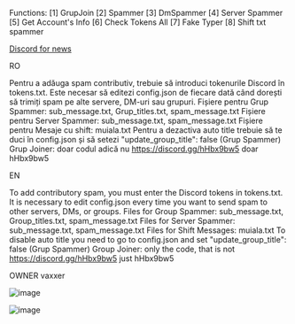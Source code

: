 Functions:
[1] GrupJoin
[2] Spammer
[3] DmSpammer
[4] Server Spammer
[5] Get Account's Info
[6] Check Tokens All
[7] Fake Typer
[8] Shift txt spammer

[Discord for news](https://discord.gg/jVcRtZ3w55)

RO

Pentru a adăuga spam contributiv, trebuie să introduci tokenurile Discord în tokens.txt.
Este necesar să editezi config.json de fiecare dată când dorești să trimiți spam pe alte servere, DM-uri sau grupuri.
Fișiere pentru Grup Spammer: sub_message.txt, Grup_titles.txt, spam_message.txt
Fișiere pentru Server Spammer: sub_message.txt, spam_message.txt
Fișiere pentru Mesaje cu shift: muiala.txt
Pentru a dezactiva auto title trebuie să te duci în config.json și să setezi "update_group_title": false (Grup Spammer)
Grup Joiner: doar codul adică nu https://discord.gg/hHbx9bw5 doar hHbx9bw5

EN

To add contributory spam, you must enter the Discord tokens in tokens.txt.
It is necessary to edit config.json every time you want to send spam to other servers, DMs, or groups.
Files for Group Spammer: sub_message.txt, Group_titles.txt, spam_message.txt
Files for Server Spammer: sub_message.txt, spam_message.txt
Files for Shift Messages: muiala.txt
To disable auto title you need to go to config.json and set "update_group_title": false (Grup Spammer)
Group Joiner: only the code, that is not https://discord.gg/hHbx9bw5 just hHbx9bw5



OWNER vaxxer

![image](https://github.com/MysticSpammervaxxer/mystic_spammer/assets/157027432/a60caaf8-2608-471c-9334-fcce2ad3c55c)


![image](https://github.com/MysticSpammervaxxer/mystic_spammer/assets/157027432/2594176e-4e8b-4618-84ba-c9cec6cf295b)





